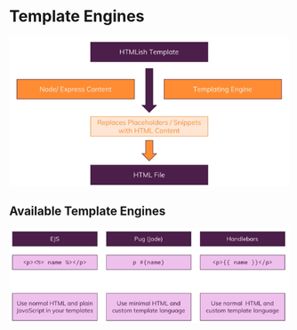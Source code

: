# Template Engines

![templateEngine](../images/templateEngine.png)

## Available Template Engines

![alternativeEngines](../images/availableTEngines.png)

